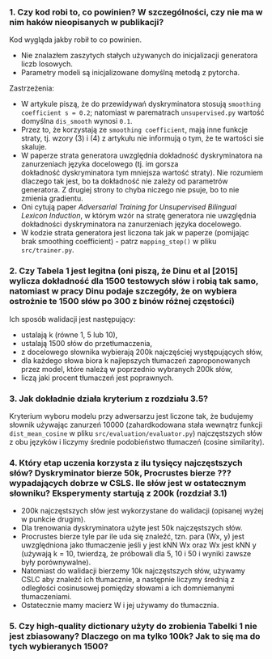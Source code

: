 ### 1. Czy kod robi to, co powinien? W szczególności, czy nie ma w nim haków nieopisanych w publikacji?

Kod wygląda jakby robił to co powinien.
- Nie znalazłem zaszytych stałych używanych do inicjalizacji generatora liczb losowych.
- Parametry modeli są inicjalizowane domyślną metodą z pytorcha.

Zastrzeżenia:
- W artykule piszą, że do przewidywań dyskryminatora stosują `smoothing coefficient s = 0.2`; natomiast w parematrach ```unsupervised.py``` wartość domyślna ```dis_smooth``` wynosi `0.1`.
- Przez to, że korzystają ze `smoothing coefficient`, mają inne funkcje straty, tj. wzory (3) i (4) z artykułu nie informują o tym, że te wartości sie skaluje.
- W paperze strata generatora uwzględnia dokładność dyskryminatora na zanurzeniach języka docelowego (tj. im gorsza dokładność dyskryminatora tym mniejsza wartość straty). Nie rozumiem dlaczego tak jest, bo ta dokładność nie zależy od parametrów generatora. Z drugiej strony to chyba niczego nie psuje, bo to nie zmienia gradientu.
- Oni cytują paper _Adversarial Training for Unsupervised Bilingual Lexicon Induction_, w którym wzór na stratę generatora nie uwzględnia dokładności dyskryminatora
na zanurzeniach języka docelowego.
- W kodzie strata generatora jest liczona tak jak w paperze (pomijając brak smoothing coefficient) - patrz `mapping_step()` w pliku `src/trainer.py`.

### 2. Czy Tabela 1 jest legitna (oni piszą, że Dinu et al [2015] wylicza dokładność dla 1500 testowych słów i robią tak samo, natomiast w pracy Dinu podaje szczegóły, że on wybiera ostrożnie te 1500 słów po 300 z binów różnej częstości)

Ich sposób walidacji jest następujący:
- ustalają k (równe 1, 5 lub 10),
- ustalają 1500 słów do przetłumaczenia,
- z docelowego słownika wybierają 200k najczęściej występujących słów,
- dla każdego słowa biora k najlepszych tłumaczeń zaproponowanych przez model, które należą w poprzednio wybranych 200k słów,
- liczą jaki procent tłumaczeń jest poprawnych.

### 3. Jak dokładnie działa kryterium z rozdziału 3.5?

Kryterium wyboru modelu przy adwersarzu jest liczone tak, że budujemy słownik używając zanurzeń 10000 (zahardkodowana stała wewnątrz funkcji `dist_mean_cosine` w pliku `src/evaluation/evaluator.py`) najczęstszych słów z obu języków i liczymy średnie podobieństwo tłumaczeń (cosine similarity).

### 4. Który etap uczenia korzysta z ilu tysięcy najczęstszych słów? Dyskryminator bierze 50k, Procrustes bierze ??? wypadających dobrze w CSLS. Ile słów jest w ostatecznym słowniku? Eksperymenty startują z 200k (rozdział 3.1)

- 200k najczęstszych słów jest wykorzystane do walidacji (opisanej wyżej w punkcie drugim).
- Dla trenowania dyskryminatora użyte jest 50k najczęstszych słów.
- Procrustes bierze tyle par ile uda się znaleźć, tzn. para (Wx, y) jest uwzględniona jako tłumaczenie jeśli y jest kNN Wx oraz Wx jest kNN y (używają k = 10, twierdzą, że próbowali dla 5, 10 i 50 i wyniki zawsze były porównywalne).
- Natomiast do walidacji bierzemy 10k najczęstszych słów, używamy CSLC aby znaleźć ich tłumacznie, a następnie liczymy średnią z odległości cosinusowej pomiędzy słowami a ich domniemanymi tłumaczeniami.
- Ostatecznie mamy macierz W i jej używamy do tłumacznia.
### 5. Czy high-quality dictionary użyty do zrobienia Tabelki 1 nie jest zbiasowany? Dlaczego on ma tylko 100k? Jak to się ma do tych wybieranych 1500?
